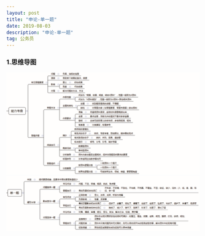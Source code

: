 ```yaml
---
layout: post
title: "申论-单一题"
date: 2019-08-03
description: "申论-单一题"
tag: 公务员
---
```

### 1.思维导图
![思维导图](/images/article/gwy/sl/nlkc-dt01.jpg "思维导图01")  
![思维导图](/images/article/gwy/sl/dyt-dt02.jpg "思维导图02")
